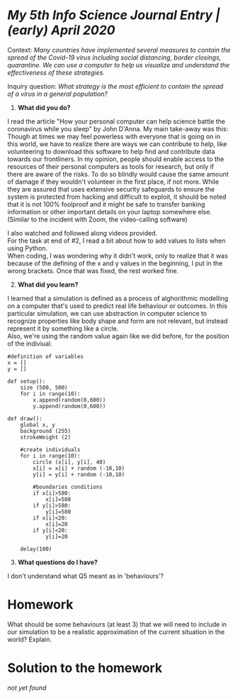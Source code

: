 # *My 5th Info Science Journal Entry | (early) April 2020*

Context: <i>Many countries have implemented several measures to contain the spread of the Covid-19 virus including social distancing, border closings, quarantine. We can use a computer to help us visualize and understand the effectiveness of these strategies.</i>

Inquiry question: <i>What strategy is the most efficient to contain the spread of a virus in a general population?</i>

1. **What did you do?**

I read the article "How your personal computer can help science battle the coronavirus while you sleep" by John D'Anna. My main take-away was this: Though at times we may feel powerless with everyone that is going on in this world, we have to realize there are ways we can contribute to help, like volunteering to download this software to help find and contribute data towards our frontliners.
In my opinion, people should enable access to the resources of their personal computers as tools for research, but only if there are aware of the risks. To do so blindly would cause the same amount of damage if they wouldn't volunteer in the first place, if not more. While they are assured that uses extensive security safeguards to ensure the system is protected from hacking and difficult to exploit, it should be noted that it is not 100% foolproof and it might be safe to transfer banking information or other important details on your laptop somewhere else. (Similar to the incident with Zoom, the video-calling software) 

I also watched and followed along videos provided.<br/>
For the task at end of #2, I read a bit about how to add values to lists when using Python.<br/>
When coding, I was wondering why it didn't work, only to realize that it was because of the defining of the x and y values in the beginning, I put in the wrong brackets. Once that was fixed, the rest worked fine.

2. **What did you learn?**

I learned that a simulation is defined as a process of alghorithmic modelling on a computer that's used to predict real life behaviour or outcomes.  In this particular simulation, we can use abstraction in computer science to recognize properties like body shape and form are not relevant, but instead represent it by something like a circle.<br/>
Also, we're using the random value again like we did before, for the position of the indiviual.

```
#definition of variables
x = []
y = []

def setup():
    size (500, 500)
    for i in range(10):
        x.append(random(0,600))
        y.append(random(0,600))

def draw():
    global x, y
    background (255)
    strokeWeight (2)
    
    #create individuals
    for i in range(10):
        circle (x[i], y[i], 40)
        x[i] = x[i] + random (-10,10)
        y[i] = y[i] + random (-10,10)
    
        #boundaries conditions
        if x[i]>580:
            x[i]=580
        if y[i]>580:
            y[i]=580
        if x[i]<20:
            x[i]=20
        if y[i]<20:
            y[i]=20
        
    delay(100)

```


3. **What questions do I have?**

I don't understand what Q5 meant as in 'behaviours'?

# Homework

What should be some behaviours (at least 3) that we will need to include in our simulation to be a realistic approximation of the current situation in the world? Explain.

# Solution to the homework 

*not yet found*
